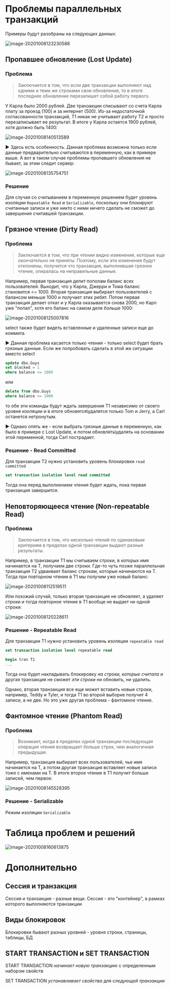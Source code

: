 # Проблемы параллельных транзакций

Примеры будут разобраны на следующих данных:

![image-20201008123230588](img/image-20201008123230588.png)



## Пропавшее обновление (Lost Update)

### Проблема

> Заключается в том, что если две транзакции выполняют над одними и теми же строками свои обновления, то в итоге последнее обновление перезапишет собой работу первого.

У Карла было 2000 рублей. Две транзакции списывают со счета Карла плату за проезд (100) и за интернет (500). Из-за недостаточной согласованности транзакций, Т1 никак не учитывает работу Т2 и просто перезаписывает ее результат. В итоге у Карла остается 1900 рублей, хотя должно быть 1400:

![image-20201008140513589](img/image-20201008140513589.png)

► Здесь есть особенность. Данная проблема возможна только если данные предварительно считываются в переменную, как в примере выше. А вот в таком случае проблемы пропавшего обновления не бывает, за этим следит сервер:

![image-20201008135754751](img/image-20201008135754751.png)

### Решение

Для случая со считыванием в переменную решением будет уровень изоляции `Repeatable Read` и `Serializable`, поскольку они блокируют считанные записи и уже никто с ними ничего сделать не сможет до завершения считавшей транзакции.



## Грязное чтение (Dirty Read)

### Проблема

> Заключается в том, что при *чтении* видно изменения, которые еще окончательно не приняты. Поэтому, если эти изменения будут отклонены, получится что транзакция, выполнившая грязное чтение, опиралась на неправильные данные.

Например, первая транзакция делит пополам баланс всех пользователей. Выходит, что у Карла, Джерри и Тома баланс становится <= 1000. Вторая транзакция выбирает пользователей с балансом меньше 1000 и получает этих ребят. Потом первая транзакция делает откат и у Карла оказывается снова 2000, но Карл уже "попал", хотя его баланс на самом деле больше 1000:

![image-20201008125007816](img/image-20201008125007816.png)

select также  будет видеть вставленные и удаленные записи еще до коммита.

► Данная проблема касается только чтения - только select будет брать грязные данные. Если же попробовать сделать в этой же ситуации вместо select

```sql
update dbo.Guys
set blocked = 1
where balance <= 1000
```

или

```sql
delete from dbo.Guys
where balance <= 1000
```

то обе эти команды будут ждать завершения T1 независимо от своего уровня изоляции и в итоге обновятся\удалятся только Tom и Jerry, а Carl останется нетронутым.

► Однако опять же - если выбрать грязные данные в переменную, как было в примере с Lost Update, и потом обновлять\удалять на основании этой переменной, тогда Carl пострадает.

### Решение - Read Committed

Для транзакции T2 нужно установить уровень блокировки `read committed`

```sql
set transaction isolation level read committed
```

Тогда она перед выполнением чтения будет ждать, пока первая транзакция завершится.



## Неповторяющееся чтение (Non-repeatable Read)

### Проблема

> Заключается в том, что несколько чтений по одинаковым критериям в пределах одной транзакции выдают разные результаты.

Например, в транзакции T1 мы считываем строки, в которых имя начинается на T, получаем две строки. Где-то чуть позже параллельная транзакция Т2 удваивает баланс строкам, которые начинаются на T. Тогда при повторном чтении в T1 мы получим уже новый баланс:

![image-20201008112519511](img/image-20201008112519511.png)

Или похожий случай, только вторая транзакция не обновляет, а удаляет строки и тогда повторное чтение в T1 вообще не выдает ни одной строки:

![image-20201008120228611](img/image-20201008120228611.png)

### Решение - Repeatable Read

Для транзакции T1 нужно установить уровень изоляции `repeatable read`

```sql
set transaction isolation level repeatable read

begin tran T1
...
```

Тогда она будет накладывать блокировку *на строки, которые считала* и другая транзакция не сможет *эти строки* ни обновить, ни удалить.

Однако, вторая транзакция все еще может вставить новые строки, например, Teddy и Tyler, и тогда T1 во второй выборке получит 4 записи, а не две. Но это уже другая проблема - фантомное чтение.



## Фантомное чтение (Phantom Read)

### Проблема

> Возникает, когда в пределах одной транзакции последующая операция чтения возвращает *больше* строк, чем аналогичная предыдущая.

Например, транзакция выбирает всех пользователей, чье имя начинается на T, а потом другая транзакция вставляет новые записи тоже с именами на T. В итоге второе чтение в Т1 получит больше записей, чем первое:

![image-20201008145528395](img/image-20201008145528395.png)

### Решение - Serializable

Режим изоляции `Serializable`



# Таблица проблем и решений

![image-20201008160613875](img/image-20201008160613875.png)



# Дополнительно

## Сессия и транзакция

Сессия и транзакция - разные вещи. Сессия - это "контейнер", в рамках которого выполняются транзакции

## Виды блокировок

Блокировки бывают разных уровней - уровня строки, страницы, таблицы, БД

## START TRANSACTION и SET TRANSACTION

START TRANSACTION *начинает новую транзакцию* с оп­ределенным набором свойств

SET TRANSACTION *ус­танавливает свойства* для *следующей транзакции*